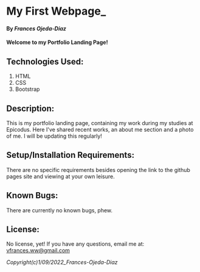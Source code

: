 # My First Webpage_
#### By *Frances Ojeda-Diaz*
#### Welcome to my Portfolio Landing Page!

## Technologies Used:
1. HTML
2. CSS
3. Bootstrap

## Description:
This is my portfolio landing page, containing my work during my studies at Epicodus. Here I've shared recent works, an about me section and a photo of me. I will be updating this regularly!

## Setup/Installation Requirements:
There are no specific requirements besides opening the link to the github pages site and viewing at your own leisure.

## Known Bugs:
There are currently no known bugs, phew.

## License:
No license, yet! If you have any questions, email me at: vfrances.ww@gmail.com

*Copyright(c)_1/09/2022_Frances-Ojeda-Diaz_*